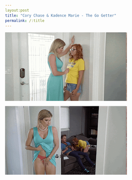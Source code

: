 ```yaml
---
layout:post
title: "Cory Chase & Kadence Marie - The Go Getter"
permalink: /:title
---
```

![1](./files/Cory%20Chase%2C%20Kadence%20Marie%20-%20The%20Go%20Getter%20(1).gif)

![2](./files/Cory%20Chase%2C%20Kadence%20Marie%20-%20The%20Go%20Getter%20(2).gif)
